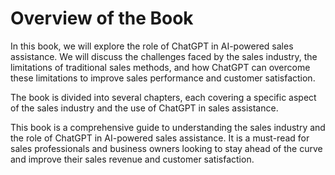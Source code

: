 Overview of the Book
==================================

In this book, we will explore the role of ChatGPT in AI-powered sales assistance. We will discuss the challenges faced by the sales industry, the limitations of traditional sales methods, and how ChatGPT can overcome these limitations to improve sales performance and customer satisfaction.

The book is divided into several chapters, each covering a specific aspect of the sales industry and the use of ChatGPT in sales assistance.

This book is a comprehensive guide to understanding the sales industry and the role of ChatGPT in AI-powered sales assistance. It is a must-read for sales professionals and business owners looking to stay ahead of the curve and improve their sales revenue and customer satisfaction.

